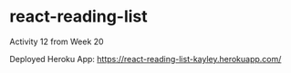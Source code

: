 # react-reading-list
Activity 12 from Week 20

Deployed Heroku App: https://react-reading-list-kayley.herokuapp.com/

